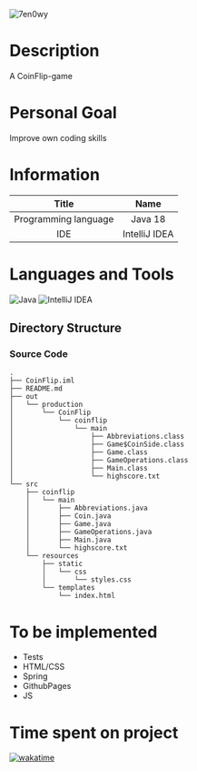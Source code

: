 ![7en0wy](https://user-images.githubusercontent.com/72759116/225460928-749e65b1-ccff-4bad-90e9-1e6faf21c52e.gif)

# Description
A CoinFlip-game

# Personal Goal
Improve own coding skills

# Information
|        Title         |     Name      | 
|:--------------------:|:-------------:|
| Programming language |   Java 18     | 
|         IDE          | IntelliJ IDEA | 

# Languages and Tools
![Java](https://img.shields.io/badge/java-%23ED8B00.svg?style=for-the-badge&logo=java&logoColor=white)
![IntelliJ IDEA](https://img.shields.io/badge/IntelliJIDEA-000000.svg?style=for-the-badge&logo=intellij-idea&logoColor=white)  

## Directory Structure
### Source Code
```
.
├── CoinFlip.iml
├── README.md
├── out
│   └── production
│       └── CoinFlip
│           └── coinflip
│               └── main
│                   ├── Abbreviations.class
│                   ├── Game$CoinSide.class
│                   ├── Game.class
│                   ├── GameOperations.class
│                   ├── Main.class
│                   └── highscore.txt
└── src
    ├── coinflip
    │   └── main
    │       ├── Abbreviations.java
    │       ├── Coin.java
    │       ├── Game.java
    │       ├── GameOperations.java
    │       ├── Main.java
    │       └── highscore.txt
    └── resources
        ├── static
        │   └── css
        │       └── styles.css
        └── templates
            └── index.html
```

# To be implemented
* Tests
* HTML/CSS
* Spring
* GithubPages
* JS


# Time spent on project
[![wakatime](https://wakatime.com/badge/user/d3f10ce3-5913-47b5-a908-6228fe4d4225/project/83f7df7b-9381-433c-af4e-6af9a493c13a.svg)](https://wakatime.com/badge/user/d3f10ce3-5913-47b5-a908-6228fe4d4225/project/83f7df7b-9381-433c-af4e-6af9a493c13a)
